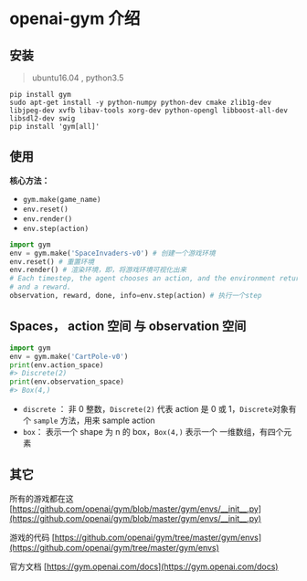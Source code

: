 # openai-gym 介绍

## 安装

> ubuntu16.04 , python3.5



```shell
pip install gym
sudo apt-get install -y python-numpy python-dev cmake zlib1g-dev libjpeg-dev xvfb libav-tools xorg-dev python-opengl libboost-all-dev libsdl2-dev swig
pip install 'gym[all]'
```



## 使用

**核心方法：**

* `gym.make(game_name)`
* `env.reset()`
* `env.render()`
* `env.step(action)`

```python
import gym
env = gym.make('SpaceInvaders-v0') # 创建一个游戏环境
env.reset() # 重置环境
env.render() # 渲染环境，即，将游戏环境可视化出来
# Each timestep, the agent chooses an action, and the environment returns an observation 
# and a reward.
observation, reward, done, info=env.step(action) # 执行一个step
```



## Spaces， action 空间 与 observation 空间

```python
import gym
env = gym.make('CartPole-v0')
print(env.action_space)
#> Discrete(2)
print(env.observation_space)
#> Box(4,)
```

* `discrete`  ： 非 0 整数，`Discrete(2)` 代表 action 是 0 或 1，`Discrete`对象有个 `sample` 方法，用来 sample action
* `box`： 表示一个 shape 为 n 的 box，`Box(4,)` 表示一个 一维数组，有四个元素 



## 其它

所有的游戏都在这 [https://github.com/openai/gym/blob/master/gym/envs/__init__.py](https://github.com/openai/gym/blob/master/gym/envs/__init__.py)

游戏的代码 [https://github.com/openai/gym/tree/master/gym/envs](https://github.com/openai/gym/tree/master/gym/envs)

官方文档 [https://gym.openai.com/docs](https://gym.openai.com/docs)



